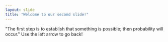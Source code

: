 ```yaml
---
layout: slide
title: "Welcome to our second slide!"
---
```

"The first step is to establish that something is possible; then probability will occur."
Use the left arrow to go back!
